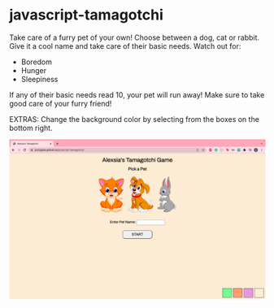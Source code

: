 # javascript-tamagotchi
Take care of a furry pet of your own!
Choose between a dog, cat or rabbit. Give it a cool name and take care of their basic needs. Watch out for:

- Boredom
- Hunger
- Sleepiness

If any of their basic needs read 10, your pet will run away! Make sure to take good care of your furry friend!

EXTRAS: Change the background color by selecting from the boxes on the bottom right.

![alt text](https://github.com/avongalie/javascript-tamagotchi/blob/main/images/screenshot.png?raw=true)